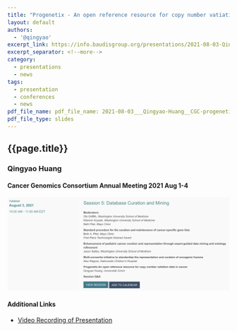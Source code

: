 ```yaml
---
title: "Progenetix - An open reference resource for copy number vatiation data in cancer"
layout: default
authors:
  - '@qingyao'
excerpt_link: https://info.baudisgroup.org/presentations/2021-08-03-Qingyao-Huang__Progenetix-oncogenomic-resource__CGC-talk/
excerpt_separator: <!--more-->
category:
  - presentations
  - news
tags:
  - presentation
  - conferences
  - news
pdf_file_name: pdf_file_name: 2021-08-03___Qingyao-Huang__CGC-progenetix-presentation__slides.pdf
pdf_file_type: slides
---
```


## {{page.title}}
### Qingyao Huang
#### Cancer Genomics Consortium Annual Meeting 2021 Aug 1-4

<img src="/assets/img/2021-08-03_CGC-session-info.png" style="margin-left: auto; margin-right:auto" />

<!--more-->


#### Additional Links

* [Video Recording of Presentation](https://progenetix.org/storage-ext/recordings/2021-08-03___Qingyao__CGC_recording.mp4)
